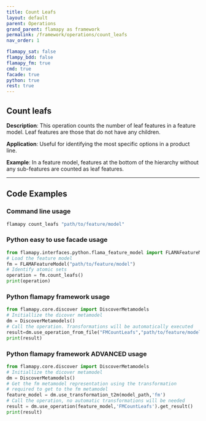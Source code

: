 ```yaml
---
title: Count Leafs
layout: default
parent: Operations
grand_parent: flamapy as framework
permalink: /framework/operations/count_leafs
nav_order: 1

flamapy_sat: false
flampy_bdd: false
flamapy_fm: true
cmd: true
facade: true
python: true
rest: true
---
```

## Count leafs

**Description**: 
This operation counts the number of leaf features in a feature model. Leaf features are those that do not have any children.

**Application**: 
Useful for identifying the most specific options in a product line.

**Example**: 
In a feature model, features at the bottom of the hierarchy without any sub-features are counted as leaf features.

---
## Code Examples

### Command line usage
```bash
flamapy count_leafs "path/to/feature/model"
```

### Python easy to use facade usage
```python
from flamapy.interfaces.python.flama_feature_model import FLAMAFeatureModel
# Load the feature model
fm = FLAMAFeatureModel("path/to/feature/model")
# Identify atomic sets
operation = fm.count_leafs()
print(operation)
```

### Python flamapy framework usage
```python
from flamapy.core.discover import DiscoverMetamodels
# Initiallize the dicover metamodel
dm = DiscoverMetamodels()
# Call the operation. Transformations will be automatically executed
result=dm.use_operation_from_file("FMCountLeafs","path/to/feature/model")
print(result)
```
### Python flamapy framework **ADVANCED** usage
```python
from flamapy.core.discover import DiscoverMetamodels
# Initiallize the dicover metamodel
dm = DiscoverMetamodels()
# Get the fm metamodel representation using the transformation 
# required to get to the fm metamodel
feature_model = dm.use_transformation_t2m(model_path,'fm') 
# Call the operation, no automatic transformations will be needed
result = dm.use_operation(feature_model,'FMCountLeafs').get_result()
print(result)
```


